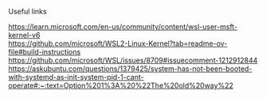 Useful links

https://learn.microsoft.com/en-us/community/content/wsl-user-msft-kernel-v6 \
https://github.com/microsoft/WSL2-Linux-Kernel?tab=readme-ov-file#build-instructions \
https://github.com/microsoft/WSL/issues/8709#issuecomment-1212912844 \
https://askubuntu.com/questions/1379425/system-has-not-been-booted-with-systemd-as-init-system-pid-1-cant-operate#:~:text=Option%201%3A%20%22The%20old%20way%22
